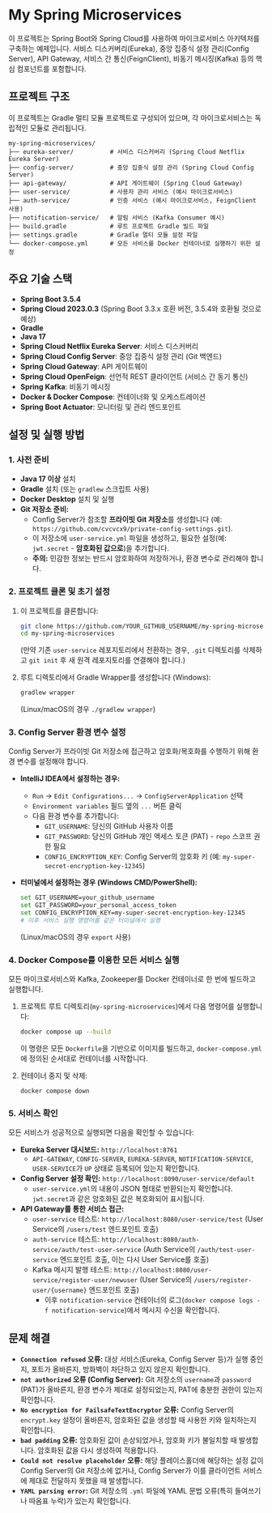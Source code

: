 # My Spring Microservices

이 프로젝트는 Spring Boot와 Spring Cloud를 사용하여 마이크로서비스 아키텍처를 구축하는 예제입니다. 서비스 디스커버리(Eureka), 중앙 집중식 설정 관리(Config Server), API Gateway, 서비스 간 통신(FeignClient), 비동기 메시징(Kafka) 등의 핵심 컴포넌트를 포함합니다.

## 프로젝트 구조

이 프로젝트는 Gradle 멀티 모듈 프로젝트로 구성되어 있으며, 각 마이크로서비스는 독립적인 모듈로 관리됩니다.

```
my-spring-microservices/
├── eureka-server/          # 서비스 디스커버리 (Spring Cloud Netflix Eureka Server)
├── config-server/          # 중앙 집중식 설정 관리 (Spring Cloud Config Server)
├── api-gateway/            # API 게이트웨이 (Spring Cloud Gateway)
├── user-service/           # 사용자 관리 서비스 (예시 마이크로서비스)
├── auth-service/           # 인증 서비스 (예시 마이크로서비스, FeignClient 사용)
├── notification-service/   # 알림 서비스 (Kafka Consumer 예시)
├── build.gradle            # 루트 프로젝트 Gradle 빌드 파일
├── settings.gradle         # Gradle 멀티 모듈 설정 파일
└── docker-compose.yml      # 모든 서비스를 Docker 컨테이너로 실행하기 위한 설정
```

## 주요 기술 스택

*   **Spring Boot 3.5.4**
*   **Spring Cloud 2023.0.3** (Spring Boot 3.3.x 호환 버전, 3.5.4와 호환될 것으로 예상)
*   **Gradle**
*   **Java 17**
*   **Spring Cloud Netflix Eureka Server**: 서비스 디스커버리
*   **Spring Cloud Config Server**: 중앙 집중식 설정 관리 (Git 백엔드)
*   **Spring Cloud Gateway**: API 게이트웨이
*   **Spring Cloud OpenFeign**: 선언적 REST 클라이언트 (서비스 간 동기 통신)
*   **Spring Kafka**: 비동기 메시징
*   **Docker & Docker Compose**: 컨테이너화 및 오케스트레이션
*   **Spring Boot Actuator**: 모니터링 및 관리 엔드포인트

## 설정 및 실행 방법

### 1. 사전 준비

*   **Java 17 이상** 설치
*   **Gradle** 설치 (또는 `gradlew` 스크립트 사용)
*   **Docker Desktop** 설치 및 실행
*   **Git 저장소 준비:**
    *   Config Server가 참조할 **프라이빗 Git 저장소**를 생성합니다 (예: `https://github.com/cvcvcx9/private-config-settings.git`).
    *   이 저장소에 `user-service.yml` 파일을 생성하고, 필요한 설정(예: `jwt.secret` - **암호화된 값으로**)을 추가합니다.
    *   **주의:** 민감한 정보는 반드시 암호화하여 저장하거나, 환경 변수로 관리해야 합니다.

### 2. 프로젝트 클론 및 초기 설정

1.  이 프로젝트를 클론합니다:
    ```bash
    git clone https://github.com/YOUR_GITHUB_USERNAME/my-spring-microservices.git
    cd my-spring-microservices
    ```
    (만약 기존 `user-service` 레포지토리에서 전환하는 경우, `.git` 디렉토리를 삭제하고 `git init` 후 새 원격 레포지토리를 연결해야 합니다.)

2.  루트 디렉토리에서 Gradle Wrapper를 생성합니다 (Windows):
    ```bash
    gradlew wrapper
    ```
    (Linux/macOS의 경우 `./gradlew wrapper`)

### 3. Config Server 환경 변수 설정

Config Server가 프라이빗 Git 저장소에 접근하고 암호화/복호화를 수행하기 위해 환경 변수를 설정해야 합니다.

*   **IntelliJ IDEA에서 설정하는 경우:**
    *   `Run` -> `Edit Configurations...` -> `ConfigServerApplication` 선택
    *   `Environment variables` 필드 옆의 `...` 버튼 클릭
    *   다음 환경 변수를 추가합니다:
        *   `GIT_USERNAME`: 당신의 GitHub 사용자 이름
        *   `GIT_PASSWORD`: 당신의 GitHub 개인 액세스 토큰 (PAT) - `repo` 스코프 권한 필요
        *   `CONFIG_ENCRYPTION_KEY`: Config Server의 암호화 키 (예: `my-super-secret-encryption-key-12345`)

*   **터미널에서 설정하는 경우 (Windows CMD/PowerShell):**
    ```bash
    set GIT_USERNAME=your_github_username
    set GIT_PASSWORD=your_personal_access_token
    set CONFIG_ENCRYPTION_KEY=my-super-secret-encryption-key-12345
    # 이후 서비스 실행 명령어를 같은 터미널에서 실행
    ```
    (Linux/macOS의 경우 `export` 사용)

### 4. Docker Compose를 이용한 모든 서비스 실행

모든 마이크로서비스와 Kafka, Zookeeper를 Docker 컨테이너로 한 번에 빌드하고 실행합니다.

1.  프로젝트 루트 디렉토리(`my-spring-microservices`)에서 다음 명령어를 실행합니다:
    ```bash
    docker compose up --build
    ```
    이 명령은 모든 `Dockerfile`을 기반으로 이미지를 빌드하고, `docker-compose.yml`에 정의된 순서대로 컨테이너를 시작합니다.

2.  컨테이너 중지 및 삭제:
    ```bash
    docker compose down
    ```

### 5. 서비스 확인

모든 서비스가 성공적으로 실행되면 다음을 확인할 수 있습니다:

*   **Eureka Server 대시보드:** `http://localhost:8761`
    *   `API-GATEWAY`, `CONFIG-SERVER`, `EUREKA-SERVER`, `NOTIFICATION-SERVICE`, `USER-SERVICE`가 `UP` 상태로 등록되어 있는지 확인합니다.
*   **Config Server 설정 확인:** `http://localhost:8090/user-service/default`
    *   `user-service.yml`의 내용이 JSON 형태로 반환되는지 확인합니다. `jwt.secret`과 같은 암호화된 값은 복호화되어 표시됩니다.
*   **API Gateway를 통한 서비스 접근:**
    *   `user-service` 테스트: `http://localhost:8080/user-service/test` (User Service의 `/users/test` 엔드포인트 호출)
    *   `auth-service` 테스트: `http://localhost:8080/auth-service/auth/test-user-service` (Auth Service의 `/auth/test-user-service` 엔드포인트 호출, 이는 다시 User Service를 호출)
    *   Kafka 메시지 발행 테스트: `http://localhost:8080/user-service/register-user/newuser` (User Service의 `/users/register-user/{username}` 엔드포인트 호출)
        *   이후 `notification-service` 컨테이너의 로그(`docker compose logs -f notification-service`)에서 메시지 수신을 확인합니다.

## 문제 해결

*   **`Connection refused` 오류:** 대상 서비스(Eureka, Config Server 등)가 실행 중인지, 포트가 올바른지, 방화벽이 차단하고 있지 않은지 확인합니다.
*   **`not authorized` 오류 (Config Server):** Git 저장소의 `username`과 `password` (PAT)가 올바른지, 환경 변수가 제대로 설정되었는지, PAT에 충분한 권한이 있는지 확인합니다.
*   **`No encryption for FailsafeTextEncryptor` 오류:** Config Server의 `encrypt.key` 설정이 올바른지, 암호화된 값을 생성할 때 사용한 키와 일치하는지 확인합니다.
*   **`bad padding` 오류:** 암호화된 값이 손상되었거나, 암호화 키가 불일치할 때 발생합니다. 암호화된 값을 다시 생성하여 적용합니다.
*   **`Could not resolve placeholder` 오류:** 해당 플레이스홀더에 해당하는 설정 값이 Config Server의 Git 저장소에 없거나, Config Server가 이를 클라이언트 서비스에 제대로 전달하지 못했을 때 발생합니다.
*   **`YAML parsing error`:** Git 저장소의 `.yml` 파일에 YAML 문법 오류(특히 들여쓰기나 따옴표 누락)가 있는지 확인합니다.
